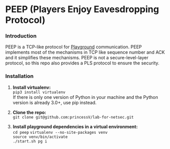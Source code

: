 # PEEP (Players Enjoy Eavesdropping Protocol)

### Introduction

PEEP is a TCP-like protocol for [Playground](https://github.com/CrimsonVista/Playground3) communication. PEEP implements most of the mechanisms in TCP like sequence number and ACK and it simplifies these mechanisms. PEEP is not a secure-level-layer protocol, so this repo also provides a PLS protocol to ensure the security.

### Installation

1. **Install virtualenv:**  
 `pip3 install virtualenv`  
   If there is only one version of Python in your machine and the Python version is already 3.0+, use pip instead.  

2. **Clone the repo:**  
 `git clone git@github.com:princessV/lab-for-netsec.git`

3. **Install playground dependencies in a virtual environment:**  
    `cd peep`
    `virtualenv --no-site-packages venv`  
    `source venv/bin/activate`  
    `./start.sh pg i`
